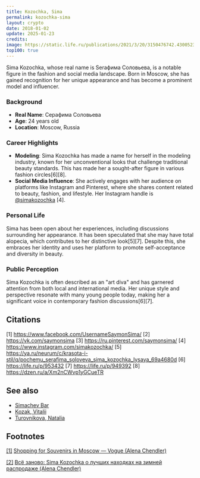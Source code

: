 ```yaml
---
title: Kozochka, Sima
permalink: kozochka-sima
layout: crypto
date: 2018-01-02
update: 2025-01-23
credits:
image: https://static.life.ru/publications/2021/3/20/3150476742.4300523.jpg
top100: true
---
```


Sima Kozochka, whose real name is Seraфима Соловьева, is a notable figure in the fashion and social media landscape. Born in Moscow, she has gained recognition for her unique appearance and has become a prominent model and influencer.

### Background
- **Real Name**: Серафима Соловьева
- **Age**: 24 years old
- **Location**: Moscow, Russia

### Career Highlights
- **Modeling**: Sima Kozochka has made a name for herself in the modeling industry, known for her unconventional looks that challenge traditional beauty standards. This has made her a sought-after figure in various fashion circles[6][8].
- **Social Media Influence**: She actively engages with her audience on platforms like Instagram and Pinterest, where she shares content related to beauty, fashion, and lifestyle. Her Instagram handle is [@simakozochka](https://www.instagram.com/simakozochka/) [4].

### Personal Life
Sima has been open about her experiences, including discussions surrounding her appearance. It has been speculated that she may have total alopecia, which contributes to her distinctive look[5][7]. Despite this, she embraces her identity and uses her platform to promote self-acceptance and diversity in beauty.

### Public Perception
Sima Kozochka is often described as an "art diva" and has garnered attention from both local and international media. Her unique style and perspective resonate with many young people today, making her a significant voice in contemporary fashion discussions[6][7].

## Citations

[1] https://www.facebook.com/UsernameSaymonSima/
[2] https://vk.com/saymonsima
[3] https://ru.pinterest.com/saymonsima/
[4] https://www.instagram.com/simakozochka/
[5] https://ya.ru/neurum/c/krasota-i-stil/q/pochemu_serafima_soloveva_sima_kozochka_lysaya_69a4680d
[6] https://life.ru/p/953432
[7] https://life.ru/p/949392
[8] https://dzen.ru/a/Xm2nCWvp1yGCueTR

## See also

+ [Simachev Bar](simachev-bar)
+ [Kozak, Vitalii](kozak-vitalii)
+ [Turovnikova, Natalia](turovnikova-natalia)

## Footnotes

[[1]](#a1) <span id="f1"></span> [Shopping for Souvenirs in Moscow — Vogue (Alena Chendler)](https://www.vogue.com/slideshow/moscow-shopping-souvenirs-sima-saymon#2)

[[2]](#a2) <span id="f2"></span> [Всё заново: Sima Kozochka о лучших находках на зимней распродаже (Alena Chendler)](https://life.ru/t/%D0%BA%D1%80%D0%B0%D1%81%D0%BE%D1%82%D0%B0/969600/vsio_zanovo_sima_kozochka_o_luchshikh_nakhodkakh_na_zimniei_rasprodazhie)
